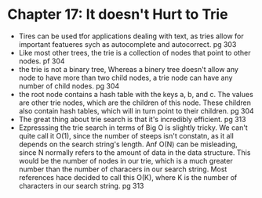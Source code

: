 # Chapter 17: It doesn't Hurt to Trie

- Tires can be used tfor applications dealing with text, as tries allow for important featueres sych as autocomplete and autocorrect. pg 303
- Like most other trees, the trie is a collection of nodes that point to other nodes. pf 304
- the trie is not a binary tree, Whereas a binery tree doesn't allow any node to have more than two child nodes, a trie node can have any number of child nodes. pg 304
- the root node contains a hash table with the keys a, b, and c. The values are other trie nodes, which are the children of this node. These children also contain hash tables,
which will in turn point to their children. pg 304
- The great thing about trie search is that it's incredibly efficient. pg 313
- Ezpresssing the trie search in terms of Big O is slightly tricky. We can't quite call it O(1), since the number of steeps isn't constatn, as it all 
depends on the search string's length. Anf O(N) can be misleading, since N normally refers to the amount of data in the data structure. This would be the number of nodes in our trie, 
which is a much greater number than the number of characers in our search string. Most references hace decided to call this O(K), where K is the number of
characters in our search string. pg 313

